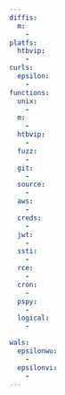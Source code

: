 ```yaml
---
diffis:
  m:
    -
platfs:
  htbvip:
    -
curls:
  epsilon:
    -
functions:
  unix:
    -
  m:
    -
  htbvip:
    -
  fuzz:
    -
  git:
    -
  source:
    -
  aws:
    -
  creds:
    -
  jwt:
    -
  ssti:
    -
  rce:
    -
  cron:
    -
  pspy:
    -
  logical:
    -

wals:
  epsilonwu:
    -
  epsilonvi:
    -
---
```

